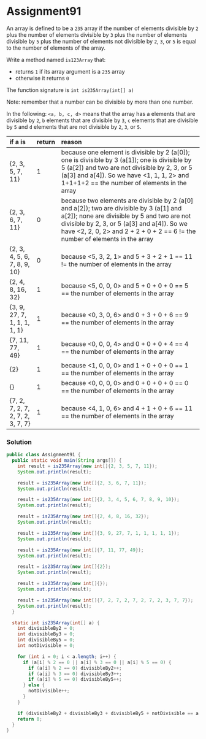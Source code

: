 # Assignment91

An array is defined to be a `235` array if the number of elements divisible by `2` plus the number of elements divisible by `3` plus the number of elements divisible by `5` plus the number of elements not divisible by `2`, `3`, or `5` is equal to the number of elements of the array.

Write a method named `is123Array` that:

* returns `1` if its array argument is a `235` array
* otherwise it returns `0`

The function signature is `int is235Array(int[] a)`

Note: remember that a number can be divisible by more than one number.

In the following: `<a, b, c, d>` means that the array has a elements that are divisible by `2`, `b` elements that are divisible by `3`, `c` elements that are divisible by `5` and `d` elements that are not divisible by `2`, `3`, or `5`.

| if a is | return | reason |
|:-------------|:-------------|:-------------|
| {2, 3, 5, 7, 11} | 1 | because one element is divisible by 2 (a[0]); one is divisible by 3 (a[1]); one is divisible by 5 (a[2]) and two are not divisible by 2, 3, or 5 (a[3] and a[4]). So we have <1, 1, 1, 2> and 1+1+1+2 == the number of elements in the array |
| {2, 3, 6, 7, 11} | 0 | because two elements are divisible by 2 (a[0] and a[2]); two are divisible by 3 (a[1] and a[2]); none are divisible by 5 and two are not divisible by 2, 3, or 5 (a[3] and a[4]). So we have <2, 2, 0, 2> and 2 + 2 + 0 + 2 == 6 != the number of elements in the array |
| {2, 3, 4, 5, 6, 7, 8, 9, 10} | 0 | because <5, 3, 2, 1> and 5 + 3 + 2 + 1 == 11 != the number of elements in the array |
| {2, 4, 8, 16, 32} | 1 | because <5, 0, 0, 0> and 5 + 0 + 0 + 0 == 5 == the number of elements in the array |
| {3, 9, 27, 7, 1, 1, 1, 1, 1} | 1 | because <0, 3, 0, 6> and 0 + 3 + 0 + 6 == 9 == the number of elements in the array |
| {7, 11, 77, 49} | 1 | because <0, 0, 0, 4> and 0 + 0 + 0 + 4 == 4 == the number of elements in the array |
| {2} | 1 | because <1, 0, 0, 0> and 1 + 0 + 0 + 0 == 1 == the number of elements in the array |
| {} | 1 | because <0, 0, 0, 0> and 0 + 0 + 0 + 0 == 0 == the number of elements in the array |
| {7, 2, 7, 2, 7, 2, 7, 2, 3, 7, 7} | 1 | because <4, 1, 0, 6> and 4 + 1 + 0 + 6 == 11 == the number of elements in the array |

### Solution

```java
public class Assignment91 {
  public static void main(String args[]) {
    int result = is235Array(new int[]{2, 3, 5, 7, 11});
    System.out.println(result);

    result = is235Array(new int[]{2, 3, 6, 7, 11});
    System.out.println(result);

    result = is235Array(new int[]{2, 3, 4, 5, 6, 7, 8, 9, 10});
    System.out.println(result);

    result = is235Array(new int[]{2, 4, 8, 16, 32});
    System.out.println(result);

    result = is235Array(new int[]{3, 9, 27, 7, 1, 1, 1, 1, 1});
    System.out.println(result);

    result = is235Array(new int[]{7, 11, 77, 49});
    System.out.println(result);

    result = is235Array(new int[]{2});
    System.out.println(result);

    result = is235Array(new int[]{});
    System.out.println(result);

    result = is235Array(new int[]{7, 2, 7, 2, 7, 2, 7, 2, 3, 7, 7});
    System.out.println(result);
  }

  static int is235Array(int[] a) {
    int divisibleBy2 = 0;
    int divisibleBy3 = 0;
    int divisibleBy5 = 0;
    int notDivisible = 0;

    for (int i = 0; i < a.length; i++) {
      if (a[i] % 2 == 0 || a[i] % 3 == 0 || a[i] % 5 == 0) {
        if (a[i] % 2 == 0) divisibleBy2++;
        if (a[i] % 3 == 0) divisibleBy3++;
        if (a[i] % 5 == 0) divisibleBy5++;
      } else {
        notDivisible++;
      }
    }

    if (divisibleBy2 + divisibleBy3 + divisibleBy5 + notDivisible == a.length) return 1;
    return 0;
  }
}
```
